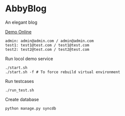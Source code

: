 # AbbyBlog
An elegant blog 

[Demo Online](http://wuwenxiang.cloudapp.net)

    admin: admin@admin.com / admin@admin.com
    test1: test1@test.com / test1@test.com
    test2: test2@test.com / test2@test.com

Run locol demo service

    ./start.sh
    ./start.sh -f # To force rebuild virtual environment

Run testcases

    ./run_test.sh

Create database

    python manage.py syncdb
